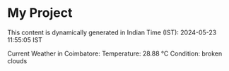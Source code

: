 # My Project

This content is dynamically generated in Indian Time (IST): 2024-05-23 11:55:05 IST


Current Weather in Coimbatore:
Temperature: 28.88 °C
Condition: broken clouds
